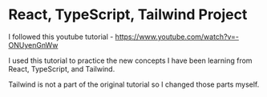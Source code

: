 # React, TypeScript, Tailwind Project

I followed this youtube tutorial - https://www.youtube.com/watch?v=-ONUyenGnWw

I used this tutorial to practice the new concepts I have been learning from React, TypeScript, and Tailwind.

Tailwind is not a part of the original tutorial so I changed those parts myself.
